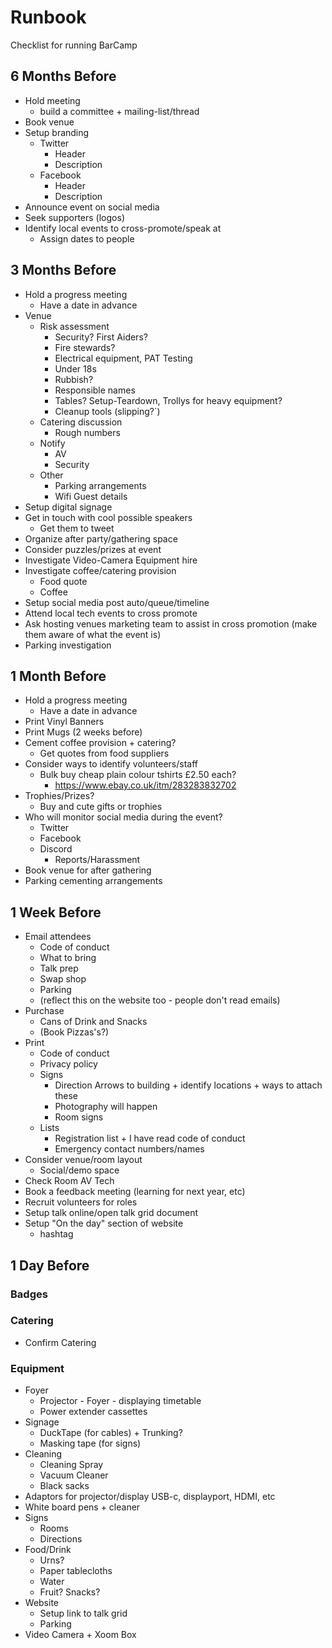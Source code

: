 Runbook
=======

Checklist for running BarCamp


6 Months Before
---------------

* Hold meeting
    * build a committee + mailing-list/thread
* Book venue
* Setup branding
    * Twitter
        * Header
        * Description
    * Facebook
        * Header
        * Description
* Announce event on social media
* Seek supporters (logos)
* Identify local events to cross-promote/speak at
    * Assign dates to people


3 Months Before
---------------

* Hold a progress meeting
    * Have a date in advance
* Venue
    * Risk assessment
        * Security? First Aiders?
        * Fire stewards?
        * Electrical equipment, PAT Testing
        * Under 18s
        * Rubbish?
        * Responsible names
        * Tables? Setup-Teardown, Trollys for heavy equipment?
        * Cleanup tools (slipping?`)
    * Catering discussion
        * Rough numbers
    * Notify 
        * AV
        * Security
    * Other
        * Parking arrangements
        * Wifi Guest details
* Setup digital signage
* Get in touch with cool possible speakers
    * Get them to tweet
* Organize after party/gathering space
* Consider puzzles/prizes at event
* Investigate Video-Camera Equipment hire
* Investigate coffee/catering provision
    * Food quote
    * Coffee
* Setup social media post auto/queue/timeline
* Attend local tech events to cross promote
* Ask hosting venues marketing team to assist in cross promotion (make them aware of what the event is)
* Parking investigation


1 Month Before
--------------

* Hold a progress meeting
    * Have a date in advance
* Print Vinyl Banners
* Print Mugs (2 weeks before)
* Cement coffee provision + catering?
    * Get quotes from food suppliers
* Consider ways to identify volunteers/staff
    * Bulk buy cheap plain colour tshirts £2.50 each?
        * https://www.ebay.co.uk/itm/283283832702
* Trophies/Prizes?
    * Buy and cute gifts or trophies
* Who will monitor social media during the event?
    * Twitter
    * Facebook
    * Discord
        * Reports/Harassment
* Book venue for after gathering
* Parking cementing arrangements


1 Week Before
-------------

* Email attendees
    * Code of conduct
    * What to bring
    * Talk prep
    * Swap shop
    * Parking
    * (reflect this on the website too - people don't read emails)
* Purchase
    * Cans of Drink and Snacks
    * (Book Pizzas's?)
* Print
    * Code of conduct
    * Privacy policy
    * Signs
        * Direction Arrows to building + identify locations + ways to attach these
        * Photography will happen
        * Room signs
    * Lists
        * Registration list + I have read code of conduct
        * Emergency contact numbers/names
* Consider venue/room layout
    * Social/demo space
* Check Room AV Tech
* Book a feedback meeting (learning for next year, etc)
* Recruit volunteers for roles
* Setup talk online/open talk grid document
* Setup "On the day" section of website
    * hashtag


1 Day Before
------------

### Badges


### Catering

* Confirm Catering

### Equipment

* Foyer
    * Projector - Foyer - displaying timetable
    * Power extender cassettes
* Signage
    * DuckTape (for cables) + Trunking?
    * Masking tape (for signs)
* Cleaning
    * Cleaning Spray
    * Vacuum Cleaner
    * Black sacks
* Adaptors for projector/display USB-c, displayport, HDMI, etc
* White board pens + cleaner
* Signs
    * Rooms
    * Directions
* Food/Drink
    * Urns?
    * Paper tablecloths
    * Water
    * Fruit? Snacks?
* Website
    * Setup link to talk grid
    * Parking
* Video Camera + Xoom Box